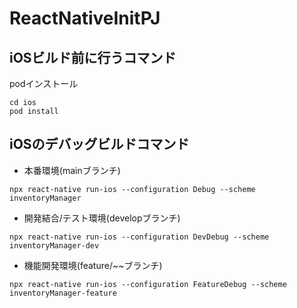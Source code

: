 # ReactNativeInitPJ

## iOSビルド前に行うコマンド
podインストール
```
cd ios
pod install
```


## iOSのデバッグビルドコマンド
- 本番環境(mainブランチ)
```
npx react-native run-ios --configuration Debug --scheme inventoryManager
```
- 開発結合/テスト環境(developブランチ)
```
npx react-native run-ios --configuration DevDebug --scheme inventoryManager-dev
```

- 機能開発環境(feature/~~ブランチ)
```
npx react-native run-ios --configuration FeatureDebug --scheme inventoryManager-feature
```